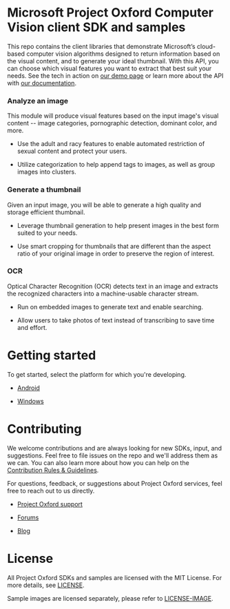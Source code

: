 Microsoft Project Oxford Computer Vision client SDK and samples
===================================================

This repo contains the client libraries that demonstrate Microsoft’s cloud-based
computer vision algorithms designed to return information based on the visual
content, and to generate your ideal thumbnail. With this API, you can choose
which visual features you want to extract that best suit your needs. See the
tech in action on [our demo
page](<https://www.projectoxford.ai/demo/visions#Analysis>) or learn more about
the API with [our
documentation](<https://www.projectoxford.ai/doc/vision/visual-features>).

### Analyze an image

This module will produce visual features based on the input image's visual
content -- image categories, pornographic detection, dominant color, and more.

-   Use the adult and racy features to enable automated restriction of sexual
    content and protect your users.

-   Utilize categorization to help append tags to images, as well as group
    images into clusters.

### Generate a thumbnail

Given an input image, you will be able to generate a high quality and storage
efficient thumbnail.

-   Leverage thumbnail generation to help present images in the best form suited
    to your needs.

-   Use smart cropping for thumbnails that are different than the aspect ratio
    of your original image in order to preserve the region of interest.

### OCR

Optical Character Recognition (OCR) detects text in an image and extracts the
recognized characters into a machine-usable character stream.

-   Run on embedded images to generate text and enable searching.

-   Allow users to take photos of text instead of transcribing to save time and
    effort.

Getting started
===============

To get started, select the platform for which you're developing.

-   [Android](<Android>)

-   [Windows](<Windows>)

Contributing
============
We welcome contributions and are always looking for new SDKs, input, and
suggestions. Feel free to file issues on the repo and we'll address them as we can. You can also learn more about how you can help on the [Contribution
Rules & Guidelines](</CONTRIBUTING.md>).

For questions, feedback, or suggestions about Project Oxford services, feel free to reach out to us directly.

-   [Project Oxford support](<mailto:oxfordSup@microsoft.com?subject=Project%20Oxford%20Support>)

-   [Forums](<https://social.msdn.microsoft.com/forums/azure/en-US/home?forum=mlapi>)

-   [Blog](<https://blogs.technet.com/b/machinelearning/archive/tags/project+oxford/default.aspx>)

License
=======

All Project Oxford SDKs and samples are licensed with the MIT License. For more details, see
[LICENSE](</LICENSE.md>).

Sample images are licensed separately, please refer to [LICENSE-IMAGE](</LICENSE-IMAGE.md>).
